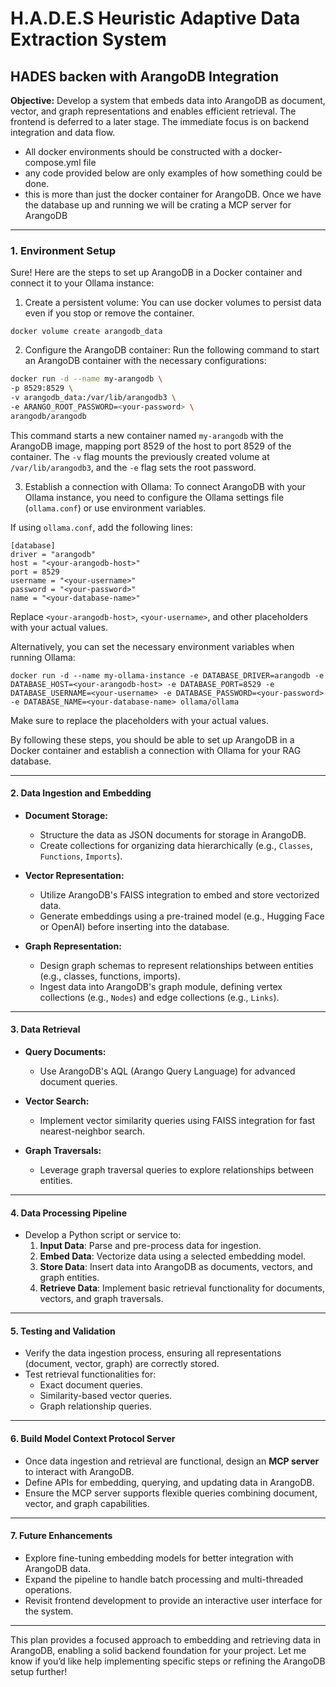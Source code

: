 # H.A.D.E.S Heuristic Adaptive Data Extraction System

## HADES backen with ArangoDB Integration

**Objective:** Develop a system that embeds data into ArangoDB as document, vector, and graph representations and enables efficient retrieval. The frontend is deferred to a later stage. The immediate focus is on backend integration and data flow.

- All docker environments should be constructed with a docker-compose.yml file
- any code provided below are only examples of how something could be done. 
- this is more than just the docker container for ArangoDB. Once we have the database up and running we will be crating a MCP server for ArangoDB

---

### 1. **Environment Setup**

 Sure! Here are the steps to set up ArangoDB in a Docker container and connect it to your Ollama instance:

1. Create a persistent volume: You can use docker volumes to persist data even if you stop or remove the container.

`docker volume create arangodb_data`

2. Configure the ArangoDB container:
Run the following command to start an ArangoDB container with the necessary configurations:

``` bash
docker run -d --name my-arangodb \
-p 8529:8529 \
-v arangodb_data:/var/lib/arangodb3 \
-e ARANGO_ROOT_PASSWORD=<your-password> \
arangodb/arangodb
```

This command starts a new container named `my-arangodb` with the ArangoDB image, mapping port 8529 of the host to port 8529 of the container. The `-v` flag mounts the previously created volume at `/var/lib/arangodb3`, and the `-e` flag sets the root password.

3. Establish a connection with Ollama:
To connect ArangoDB with your Ollama instance, you need to configure the Ollama settings file (`ollama.conf`) or use environment variables.

If using `ollama.conf`, add the following lines:

```
[database]
driver = "arangodb"
host = "<your-arangodb-host>"
port = 8529
username = "<your-username>"
password = "<your-password>"
name = "<your-database-name>"
```

Replace `<your-arangodb-host>`, `<your-username>`, and other placeholders with your actual values.

Alternatively, you can set the necessary environment variables when running Ollama:

`docker run -d --name my-ollama-instance -e DATABASE_DRIVER=arangodb -e DATABASE_HOST=<your-arangodb-host> -e DATABASE_PORT=8529 -e DATABASE_USERNAME=<your-username> -e DATABASE_PASSWORD=<your-password> -e DATABASE_NAME=<your-database-name> ollama/ollama`

Make sure to replace the placeholders with your actual values.

By following these steps, you should be able to set up ArangoDB in a Docker container and establish a connection with Ollama for your RAG database.

---

#### 2. **Data Ingestion and Embedding**

- **Document Storage:**
  - Structure the data as JSON documents for storage in ArangoDB.
  - Create collections for organizing data hierarchically (e.g., `Classes`, `Functions`, `Imports`).

- **Vector Representation:**
  - Utilize ArangoDB's FAISS integration to embed and store vectorized data.
  - Generate embeddings using a pre-trained model (e.g., Hugging Face or OpenAI) before inserting into the database.

- **Graph Representation:**
  - Design graph schemas to represent relationships between entities (e.g., classes, functions, imports).
  - Ingest data into ArangoDB's graph module, defining vertex collections (e.g., `Nodes`) and edge collections (e.g., `Links`).

---

#### 3. **Data Retrieval**

- **Query Documents:**
  - Use ArangoDB's AQL (Arango Query Language) for advanced document queries.

- **Vector Search:**
  - Implement vector similarity queries using FAISS integration for fast nearest-neighbor search.

- **Graph Traversals:**
  - Leverage graph traversal queries to explore relationships between entities.

---

#### 4. **Data Processing Pipeline**

- Develop a Python script or service to:
     1. **Input Data**: Parse and pre-process data for ingestion.
     2. **Embed Data**: Vectorize data using a selected embedding model.
     3. **Store Data**: Insert data into ArangoDB as documents, vectors, and graph entities.
     4. **Retrieve Data**: Implement basic retrieval functionality for documents, vectors, and graph traversals.

---

#### 5. **Testing and Validation**

- Verify the data ingestion process, ensuring all representations (document, vector, graph) are correctly stored.
- Test retrieval functionalities for:
  - Exact document queries.
  - Similarity-based vector queries.
  - Graph relationship queries.

---

#### 6. **Build Model Context Protocol Server**

- Once data ingestion and retrieval are functional, design an **MCP server** to interact with ArangoDB.
- Define APIs for embedding, querying, and updating data in ArangoDB.
- Ensure the MCP server supports flexible queries combining document, vector, and graph capabilities.

---

#### 7. **Future Enhancements**

- Explore fine-tuning embedding models for better integration with ArangoDB data.
- Expand the pipeline to handle batch processing and multi-threaded operations.
- Revisit frontend development to provide an interactive user interface for the system.

---

This plan provides a focused approach to embedding and retrieving data in ArangoDB, enabling a solid backend foundation for your project. Let me know if you’d like help implementing specific steps or refining the ArangoDB setup further!
